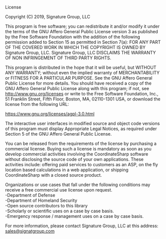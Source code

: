 License

Copyright (C) 2019, Signature Group, LLC

This program is free software; you can redistribute it and/or modify it under the terms of the GNU Affero General Public License version 3 as published by the Free Software Foundation with the addition of the following permission added to Section 15 as permitted in Section 7(a): FOR ANY PART OF THE COVERED WORK IN WHICH THE COPYRIGHT IS OWNED BY Signature Group, LLC. Signature Group, LLC DISCLAIMS THE WARRANTY OF NON INFRINGEMENT OF THIRD PARTY RIGHTS.

This program is distributed in the hope that it will be useful, but WITHOUT ANY WARRANTY; without even the implied warranty of MERCHANTABILITY or FITNESS FOR A PARTICULAR PURPOSE. See the GNU Affero General Public License for more details. You should have received a copy of the GNU Affero General Public License along with this program; if not, see http://www.gnu.org/licenses or write to the Free Software Foundation, Inc., 51 Franklin Street, Fifth Floor, Boston, MA, 02110-1301 USA, or download the license from the following URL:

https://www.gnu.org/licenses/agpl-3.0.html

The interactive user interfaces in modified source and object code versions of this program must display Appropriate Legal Notices, as required under Section 5 of the GNU Affero General Public License.

You can be released from the requirements of the license by purchasing a commercial license. Buying such a license is mandatory as soon as you develop commercial activities involving the CoordinateSharp software without disclosing the source code of your own applications. These activities include: offering paid services to customers as an ASP, on the fly location based calculations in a web application, or shipping CoordinateSharp with a closed source product.

Organizations or use cases that fall under the following conditions may receive a free commercial use license upon request.
<br />-Department of Defense
<br />-Department of Homeland Security
<br />-Open source contributors to this library
<br />-Scholarly or scientific uses on a case by case basis.
<br />-Emergency response / management uses on a case by case basis.

For more information, please contact Signature Group, LLC at this address: sales@signatgroup.com
